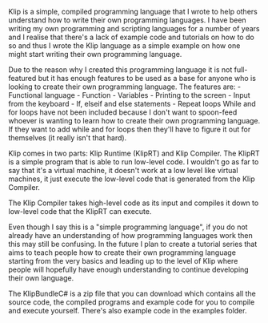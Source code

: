 Klip is a simple, compiled programming language that I wrote to help others understand how to write their own programming languages. I have been writing my own programming and scripting languages for a number of years and I realise that there's a lack of example code and tutorials on how to do so and thus I wrote the Klip language as a simple example on how one might start writing their own programming language.

Due to the reason why I created this programming language it is not full-featured but it has enough features to be used as a base for anyone who is looking to create their own programming language. The features are:
    - Functional language
    - Function
    - Variables
    - Printing to the screen
    - Input from the keyboard
    - If, elseif and else statements
    - Repeat loops
While and for loops have not been included because I don't want to spoon-feed whoever is wanting to learn how to create their own programming language. If they want to add while and for loops then they'll have to figure it out for themselves (it really isn't that hard).

Klip comes in two parts: Klip Runtime (KlipRT) and Klip Compiler. The KlipRT is a simple program that is able to run low-level code. I wouldn't go as far to say that it's a virtual machine, it doesn't work at a low level like virtual machines, it just execute the low-level code that is generated from the Klip Compiler.

The Klip Compiler takes high-level code as its input and compiles it down to low-level code that the KlipRT can execute.

Even though I say this is a "simple programming language", if you do not already have an understanding of how programming languages work then this may still be confusing. In the future I plan to create a tutorial series that aims to teach people how to create their own programming language starting from the very basics and leading up to the level of Klip where people will hopefully have enough understanding to continue developing their own language.

The KlipBundleC# is a zip file that you can download which contains all the source code, the compiled programs and example code for you to compile and execute yourself. There's also example code in the examples folder.
